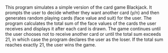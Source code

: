 This program simulates a simple version of the card game Blackjack. It prompts the user to decide whether they want another card (y/n) and then generates random playing cards (face value and suit) for the user. The program calculates the total sum of the face values of the cards the user receives and displays it after each card is drawn. The game continues until the user chooses not to receive another card or until the total sum exceeds 21, in which case the program declares the user as the loser. If the total sum reaches exactly 21, the user wins the game. 



